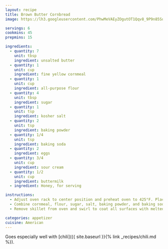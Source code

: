 ```yaml
---
layout: recipe
title: Brown Butter Cornbread
image: https://lh3.googleusercontent.com/PhwMeVAEyZOgutOT1Qqv8_9P9n85Su2SNBQgPcJ_0n6jsCdRv5SfSTx-HIBfY267VYJJyitdIWLCnhAvDMOqdxydBSmWdno_rIbh0d4u1_GcYBCuSZQr58-6eR7czZCFaJNvUjmOLrDZDjb_t1mobH9kclFdkDYsMWkhK-29YkQMU0SjVVyga0jE8rYSqper5CRyz0ziuPPpSomzzyezTiLrI5E0bqjNIiYoN0-yt5fxhGFwTrwgI3W595w2IoWdPoHD64OSxyn-f-Eeaijm2QpVT_VtZzsjigMopgc0vyr5hBAhwECPto88uBCEeIYJhSDsY9a8_QUxI3zrGHc6GUHMjV-vso0tVYsbhkoarVRPasEJFL0fGiEaXyatY0FVB0u2NS7X9A1VUnif4L0HuTtxtsBXjB_UncFqZcMDnoeEvcY5Es8QGzmG_yCOmL0DVaUyvEykdH_pOPI94NcTGimtRtu-tXELurMIJERRTB3WTe6BDyvzVVrdDVjVTgqwv5d36iZHr-tD4B-afUT_1CmcAqtxAzNZwQf2XrMSUq8FoAUdQAMy6cYYb5ZjDrNaeX4uHU0_c7jyD0G0Q6KIx62ZuUuP9RqJQwkoIh9_zQINJBUZ30UO03NRZJYPXe_b7YqTx9g4aimHGP84YrhqLC-kOHz5RhfIaSZf9oQ58T3g8miDtRptdV3an4zFT93fhLHWdxkMQgQbH2fJ77GmA7hhQyiTlqh6nLAzhlEvPFVtY_eonbOuDLypL2vb5TfHnp74DCEauhyuaJ3xoI-alMvihEZsNyK_eq2L_-euFBM_DPOUxp57FapKJxadchiQXCMY2wMraDAQu04SR5Vc_fGIJ8lzxw3Q6SpsKmQWkvUfAfxKtS3v4aYoMwL4UKuBovrbGQKgwU_8LsvqK42IbZ0WwWYqSwoYFLxOZXkdHA6Uh-X4=w723-h963-no?authuser=0

servings: 6
cookmins: 45
prepmins: 15

ingredients:
  - quantity: 7
    unit: tbsp
    ingredient: unsalted butter
  - quantity: 1
    unit: cup
    ingredient: fine yellow cornmeal
  - quantity: 1
    unit: cup
    ingredient: all-purpose flour
  - quantity: 4
    unit: tbsp
    ingredient: sugar
  - quantity: 1
    unit: tsp
    ingredient: kosher salt
  - quantity: 2
    unit: tsp
    ingredient: baking powder
  - quantity: 1/4
    unit: tsp
    ingredient: baking soda
  - quantity: 2
    ingredient: eggs
  - quantity: 3/4
    unit: cup
    ingredient: sour cream
  - quantity: 1/2
    unit: cup
    ingredient: buttermilk
  - ingredient: Honey, for serving

instructions:
  - Adjust oven rack to center position and preheat oven to 425°F. Place butter in a 10-inch cast iron skillet. Transfer skillet to oven and heat until the better is melted and well browned, **10 to 20 minutes**. Pour browned butter into a heatproof cup or bowl, leaving about 1 tablespoon in skillet.
  - Combine cornmeal, flour, sugar, salt, baking powder, and baking soda in a large bowl. Combine eggs, sour cream, and buttermilk in a second bowl and whisk until homogeneous. Whisking constantly, slowly drizzle in reserved browned butter. Whisk wet ingredients into dry ingredients until homogeneous.
  - Remove skillet from oven and swirl to coat all surfaces with melted butter. Spoon batter into skillet, smooth top lightly, then transfer to oven. Bake until light golden brown on top and a wooden skewer inserted into cornbread comes out with no crumbs, **20 to 25 minutes**. Let cool **10 minutes**, then serve with extra butter and honey at the table. Leftover cornbread can be stored in a sealed container in the refrigerator for up to 3 days.

categories: appetizer
cuisine: American
---
```


Goes especially well with [chili]({{ site.baseurl }}{% link _recipes/chili.md %}).
